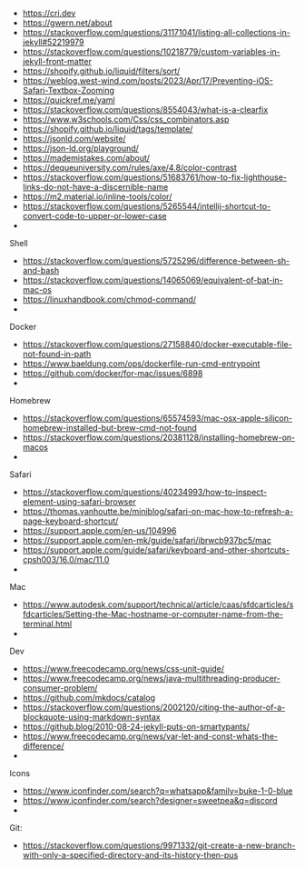 
- https://cri.dev
- https://gwern.net/about
- https://stackoverflow.com/questions/31171041/listing-all-collections-in-jekyll#52219979
- https://stackoverflow.com/questions/10218779/custom-variables-in-jekyll-front-matter
- https://shopify.github.io/liquid/filters/sort/
- https://weblog.west-wind.com/posts/2023/Apr/17/Preventing-iOS-Safari-Textbox-Zooming
- https://quickref.me/yaml
- https://stackoverflow.com/questions/8554043/what-is-a-clearfix
- https://www.w3schools.com/Css/css_combinators.asp
- https://shopify.github.io/liquid/tags/template/
- https://jsonld.com/website/
- https://json-ld.org/playground/
- https://mademistakes.com/about/
- https://dequeuniversity.com/rules/axe/4.8/color-contrast
- https://stackoverflow.com/questions/51683761/how-to-fix-lighthouse-links-do-not-have-a-discernible-name
- https://m2.material.io/inline-tools/color/
- https://stackoverflow.com/questions/5265544/intellij-shortcut-to-convert-code-to-upper-or-lower-case
- 

Shell
- https://stackoverflow.com/questions/5725296/difference-between-sh-and-bash
- https://stackoverflow.com/questions/14065069/equivalent-of-bat-in-mac-os
- https://linuxhandbook.com/chmod-command/
- 

Docker
- https://stackoverflow.com/questions/27158840/docker-executable-file-not-found-in-path
- https://www.baeldung.com/ops/dockerfile-run-cmd-entrypoint
- https://github.com/docker/for-mac/issues/6898
- 

Homebrew
- https://stackoverflow.com/questions/65574593/mac-osx-apple-silicon-homebrew-installed-but-brew-cmd-not-found
- https://stackoverflow.com/questions/20381128/installing-homebrew-on-macos
- 

Safari
- https://stackoverflow.com/questions/40234993/how-to-inspect-element-using-safari-browser
- https://thomas.vanhoutte.be/miniblog/safari-on-mac-how-to-refresh-a-page-keyboard-shortcut/
- https://support.apple.com/en-us/104996
- https://support.apple.com/en-mk/guide/safari/ibrwcb937bc5/mac
- https://support.apple.com/guide/safari/keyboard-and-other-shortcuts-cpsh003/16.0/mac/11.0
- 

Mac
- https://www.autodesk.com/support/technical/article/caas/sfdcarticles/sfdcarticles/Setting-the-Mac-hostname-or-computer-name-from-the-terminal.html
- 

Dev
- https://www.freecodecamp.org/news/css-unit-guide/
- https://www.freecodecamp.org/news/java-multithreading-producer-consumer-problem/
- https://github.com/mkdocs/catalog
- https://stackoverflow.com/questions/2002120/citing-the-author-of-a-blockquote-using-markdown-syntax
- https://github.blog/2010-08-24-jekyll-puts-on-smartypants/
- https://www.freecodecamp.org/news/var-let-and-const-whats-the-difference/
- 

Icons
- https://www.iconfinder.com/search?q=whatsapp&family=buke-1-0-blue
- https://www.iconfinder.com/search?designer=sweetpea&q=discord
- 

Git:
- https://stackoverflow.com/questions/9971332/git-create-a-new-branch-with-only-a-specified-directory-and-its-history-then-pus